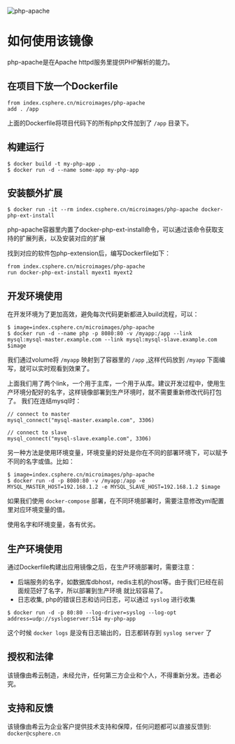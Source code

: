 ![php-apache](https://csphere.cn/assets/8bb6b00d-b42c-4ee9-b4e2-88c0086c8cb0)

# 如何使用该镜像

php-apache是在Apache httpd服务里提供PHP解析的能力。

## 在项目下放一个Dockerfile
```console
from index.csphere.cn/microimages/php-apache
add . /app
```

上面的Dockerfile将项目代码下的所有php文件加到了 `/app` 目录下。

## 构建运行
```console
$ docker build -t my-php-app .
$ docker run -d --name some-app my-php-app
```

## 安装额外扩展

```console
$ docker run -it --rm index.csphere.cn/microimages/php-apache docker-php-ext-install
```

php-apache容器里内置了docker-php-ext-install命令，可以通过该命令获取支持的扩展列表，以及安装对应的扩展

找到对应的软件包php-extension后，编写Dockerfile如下：

```console
from index.csphere.cn/microimages/php-apache
run docker-php-ext-install myext1 myext2
```

## 开发环境使用
在开发环境为了更加高效，避免每次代码更新都进入build流程，可以：

```console
$ image=index.csphere.cn/microimages/php-apache
$ docker run -d --name php -p 8080:80 -v /myapp:/app --link mysql:mysql-master.example.com --link mysql:mysql-slave.example.com $image
```

我们通过volume将 `/myapp` 映射到了容器里的 `/app` ,这样代码放到 `/myapp` 下面编写，就可以实时观看到效果了。

上面我们用了两个link，一个用于主库，一个用于从库。建议开发过程中，使用生产环境分配好的名字，这样镜像部署到生产环境时，就不需要重新修改代码打包了。
我们在连结mysql时：

```console
// connect to master
mysql_connect("mysql-master.example.com", 3306)

// connect to slave
mysql_connect("mysql-slave.example.com", 3306)
```

另一种方法是使用环境变量，环境变量的好处是你在不同的部署环境下，可以赋予不同的名字或值。比如：

```console
$ image=index.csphere.cn/microimages/php-apache
$ docker run -d -p 8080:80 -v /myapp:/app -e MYSQL_MASTER_HOST=192.168.1.2 -e MYSQL_SLAVE_HOST=192.168.1.2 $image 
```

如果我们使用 `docker-compose` 部署，在不同环境部署时，需要注意修改yml配置里对应环境变量的值。

使用名字和环境变量，各有优劣。

## 生产环境使用

通过Dockerfile构建出应用镜像之后，在生产环境部署时，需要注意：

- 后端服务的名字，如数据库dbhost，redis主机的host等。由于我们已经在前面规范好了名字，所以部署到生产环境 就比较容易了。
- 日志收集, php的错误日志和访问日志，可以通过 `syslog` 进行收集

```console
$ docker run -d -p 80:80 --log-driver=syslog --log-opt address=udp://syslogserver:514 my-php-app
```

这个时候 `docker logs` 是没有日志输出的，日志都转存到 `syslog server` 了

## 授权和法律

该镜像由希云制造，未经允许，任何第三方企业和个人，不得重新分发。违者必究。

## 支持和反馈

该镜像由希云为企业客户提供技术支持和保障，任何问题都可以直接反馈到: `docker@csphere.cn`
